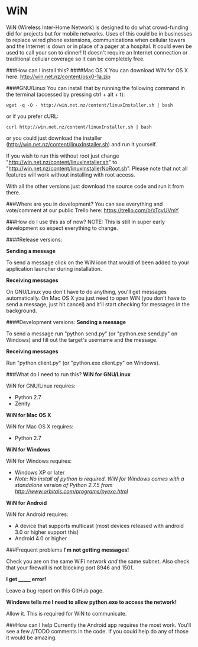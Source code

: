 WiN
===

WiN (Wireless Inter-Home Network) is designed to do what crowd-funding did for projects but for mobile networks. Uses of this could be in businesses to replace wired phone extensions, communications when cellular towers and the Internet is down or in place of a pager at a hospital. It could even be used to call your son to dinner! It doesn't require an Internet connection or traditional cellular coverage so it can be completely free.

###How can I install this?
####Mac OS X
You can download WiN for OS X here: http://win.net.nz/content/osx0-1a.zip

####GNU/Linux
You can install that by running the following command in the terminal (accessed by pressing ctrl + alt + t):

````wget -q -O - http://win.net.nz/content/linuxInstaller.sh | bash````

or if you prefer cURL:

````curl http://win.net.nz/content/linuxInstaller.sh | bash````

or you could just download the installer (http://win.net.nz/content/linuxInstaller.sh) and run it yourself.

If you wish to run this without root just change "http://win.net.nz/content/linuxInstaller.sh" to "http://win.net.nz/content/linuxInstallerNoRoot.sh". Please note that not all features will work without installing with root access.

With all the other versions just download the source code and run it from there.

###Where are you in development?
You can see everything and vote/comment at our public Trello here: https://trello.com/b/xTcyUVmY

###How do I use this as of now?
NOTE: This is still in super early development so expect everything to change.

####Release versions:

**Sending a message**

To send a message click on the WiN icon that would of been added to your application launcher during installation.

**Receiving messages**

On GNU/Linux you don't have to do  anything, you'll get messages automatically. On Mac OS X you just need to open WiN (you don't have to send a message, just hit cancel) and it'll start checking for messages in the background.

####Development versions:
**Sending a message**

To send a message run "python send.py" (or "python.exe send.py" on Windows) and fill out the target's username and the message.

**Receiving messages**

Run "python client.py" (or "python.exe client.py" on Windows).

###What do I need to run this?
**WiN for GNU/Linux**

WiN for GNU/Linux requires:
* Python 2.7
* Zenity

**WiN for Mac OS X**

WiN for Mac OS X requires:
* Python 2.7

**WiN for Windows**

WiN for Windows requires:
* Windows XP or later
* *Note: No install of python is required. WiN for Windows comes with a standalone version of Python 2.7.5 from http://www.orbitals.com/programs/pyexe.html*

**WiN for Android**

WiN for Android requires:
* A device that supports multicast (most devices released with android 3.0 or higher support this)
* Android 4.0 or higher

###Frequent problems
**I'm not getting messages!**

Check you are on the same WiFi network *and* the same subnet. Also check that your firewall is not blocking port 8946 and 1501.

**I get _____ error!**

Leave a bug report on this GitHub page.

**Windows tells me I need to allow python.exe to access the network!**

Allow it. This is required for WiN to communicate.

###How can I help
Currently the Android app requires the most work. You'll see a few //TODO comments in the code. If you could help do any of those it would be amazing.
